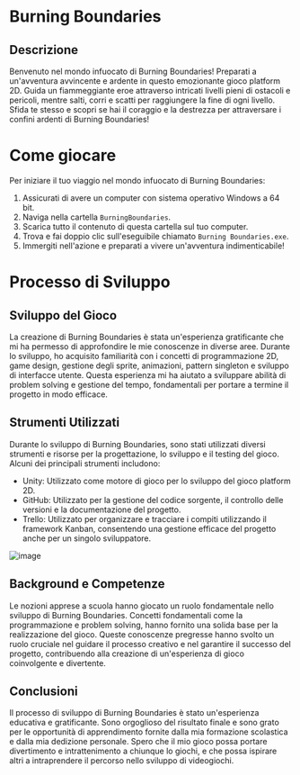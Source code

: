 # Burning Boundaries

## Descrizione
Benvenuto nel mondo infuocato di Burning Boundaries! Preparati a un'avventura avvincente e ardente in questo emozionante gioco platform 2D. Guida un fiammeggiante eroe attraverso intricati livelli pieni di ostacoli e pericoli, mentre salti, corri e scatti per raggiungere la fine di ogni livello. Sfida te stesso e scopri se hai il coraggio e la destrezza per attraversare i confini ardenti di Burning Boundaries!

# Come giocare
Per iniziare il tuo viaggio nel mondo infuocato di Burning Boundaries:

1. Assicurati di avere un computer con sistema operativo Windows a 64 bit.
2. Naviga nella cartella `BurningBoundaries`.
3. Scarica tutto il contenuto di questa cartella sul tuo computer.
4. Trova e fai doppio clic sull'eseguibile chiamato `Burning Boundaries.exe`.
5. Immergiti nell'azione e preparati a vivere un'avventura indimenticabile!

# Processo di Sviluppo

## Sviluppo del Gioco
La creazione di Burning Boundaries è stata un'esperienza gratificante che mi ha permesso di approfondire le mie conoscenze in diverse aree. Durante lo sviluppo, ho acquisito familiarità con i concetti di programmazione 2D, game design, gestione degli sprite, animazioni, pattern singleton e sviluppo di interfacce utente. Questa esperienza mi ha aiutato a sviluppare abilità di problem solving e gestione del tempo, fondamentali per portare a termine il progetto in modo efficace.

## Strumenti Utilizzati
Durante lo sviluppo di Burning Boundaries, sono stati utilizzati diversi strumenti e risorse per la progettazione, lo sviluppo e il testing del gioco. Alcuni dei principali strumenti includono:
- Unity: Utilizzato come motore di gioco per lo sviluppo del gioco platform 2D.
- GitHub: Utilizzato per la gestione del codice sorgente, il controllo delle versioni e la documentazione del progetto.
- Trello: Utilizzato per organizzare e tracciare i compiti utilizzando il framework Kanban, consentendo una gestione efficace del progetto anche per un singolo sviluppatore.

![image](https://github.com/Pozza136/FirstGame/assets/164640806/681ebdad-5aba-403f-a40e-5bb18663ca01)

## Background e Competenze
Le nozioni apprese a scuola hanno giocato un ruolo fondamentale nello sviluppo di Burning Boundaries. Concetti fondamentali come la programmazione e problem solving, hanno fornito una solida base per la realizzazione del gioco. Queste conoscenze pregresse hanno svolto un ruolo cruciale nel guidare il processo creativo e nel garantire il successo del progetto, contribuendo alla creazione di un'esperienza di gioco coinvolgente e divertente.

## Conclusioni
Il processo di sviluppo di Burning Boundaries è stato un'esperienza educativa e gratificante. Sono orgoglioso del risultato finale e sono grato per le opportunità di apprendimento fornite dalla mia formazione scolastica e dalla mia dedizione personale. Spero che il mio gioco possa portare divertimento e intrattenimento a chiunque lo giochi, e che possa ispirare altri a intraprendere il percorso nello sviluppo di videogiochi.
